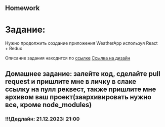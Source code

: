 ## Homework

# Задание:

Нужно продолжить создание приложения WeatherApp используя React + Redux

Описание задания находится по [ссылке](https://github.com/ait-tr/cohort31.1/blob/main/front_end/lesson_35/React_Redux_Weather_App.pdf)
[Ссылка на дизайн](https://www.figma.com/file/vRrODNQur4nv28u3XQfxxZ/Untitled?type=design&node-id=1-69&mode=design&t=1LavEZnWee3c9EeU-0)

## Домашнее задание: залейте код, сделайте pull request и пришлите мне в личку в слаке ссылку на пулл реквест, также пришлите мне архивом ваш проект(заархивировать нужно все, кроме node_modules)

### !!!Дедлайн: 21.12.2023: 21:00
